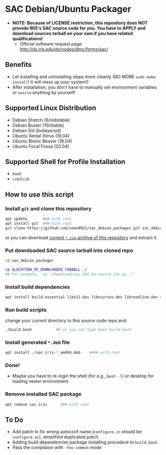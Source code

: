 # SAC Debian/Ubuntu Packager

* **NOTE: Because of LICENSE restriction, this repository does NOT provide IRIS's SAC source code for you.  You have to APPLY and download sources tarball on your own if you have related qualifications!**
    - Official software request page: http://ds.iris.edu/ds/nodes/dmc/forms/sac/

## Benefits

* Let installing and uninstalling steps more cleanly (NO MORE `sudo make install`!  It will mess up your system!)
* After installation, you don't have to manually set environment variables or `source` anything by yourself!

## Supported Linux Distribution

* Debian Stretch (9/oldstable)
* Debian Buster (10/stable)
* Debian Sid (bulleye/sid)
* Ubuntu Xenial Xerus (16.04)
* Ubuntu Bionic Beaver (18.04)
* Ubuntu Focal Fossa (20.04)

## Supported Shell for Profile Installation

* `bash`
* `csh`/`tcsh`

## How to use this script

### Install `git` and clone this repository

```bash
apt update       ### with root
apt install git  ### with root
git clone https://github.com/sean0921/sac_debian_packager.git sac_debian_packager
```

or you can download [current `*.zip` archive of this repository](https://github.com/sean0921/sac_debian_packager/archive/master.zip) and extract it.

### Put downloaded SAC source tarball into cloned repo

```bash
cd sac_debian_packager

cp $LOCATION_OF_DOWNLOADED_TARBALL ./
## For example, `cp ~/Download/sac-101.6a-source.tar.gz ./`
```

### Install build dependencies

```bash
apt install build-essential libx11-dev libncurses-dev libreadline-dev ### with root
```

### Run build scripts

change your current directory to this source code repo and:

```bash
./build.bash           ## or you can type bash build.bash
```

### Install generated `*.deb` file

```bash
apt install ./sac-iris-*_amd64.deb    #### with root
```

### Done!

* Maybe you have to re-login the shell (for e.g., `bash -l`) or desktop for loading newer environment.

### Remove installed SAC package

```bash
apt remove sac-iris      ### with root
```

## To Do

* Add patch to fix wrong autoconf name (`configure.in` should be `configure.ac`), simplified duplicated patch.
* Adding build dependencies package installing procedure to `build.bash`.
* Pass the compilaion with `-fno-common` mode
